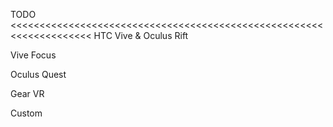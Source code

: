 TODO <<<<<<<<<<<<<<<<<<<<<<<<<<<<<<<<<<<<<<<<<<<<<<<<<<<<<<<<<<<<<<<<<<<< 
HTC Vive & Oculus Rift

Vive Focus

Oculus Quest

Gear VR

Custom